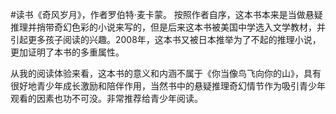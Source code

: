 #读书《奇风岁月》，作者罗伯特·麦卡蒙。
按照作者自序，这本书本来是当做悬疑推理并捎带奇幻色彩的小说来写的，但是后来这本书被美国中学选入文学教材，并引起更多孩子阅读的兴趣。2008年，这本书又被日本推举为了不起的推理小说，更加证明了本书的多重属性。

从我的阅读体验来看，这本书的意义和内涵不属于《你当像鸟飞向你的山》，具有很好地青少年成长激励和陪伴作用，当然书中的悬疑推理奇幻情节作为吸引青少年观看的因素也功不可没。非常推荐给青少年阅读。